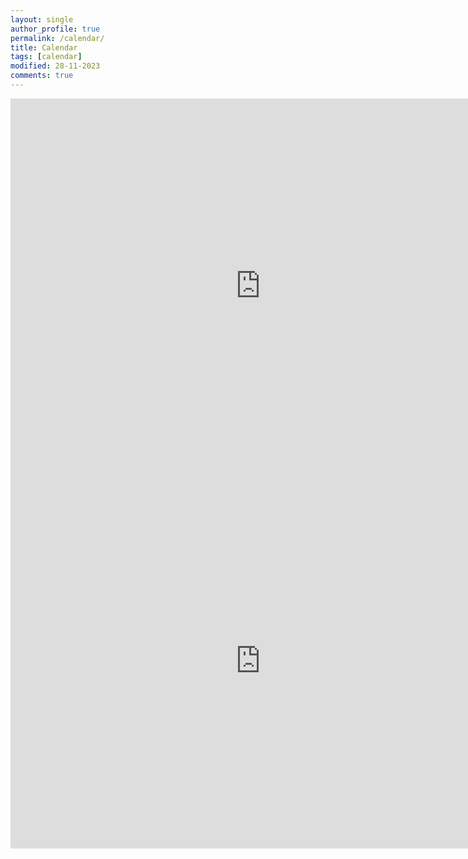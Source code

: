 ```yaml
---
layout: single
author_profile: true
permalink: /calendar/
title: Calendar
tags: [calendar]
modified: 28-11-2023
comments: true
---
```

<iframe src="https://calendar.google.com/calendar/embed?src=semsarizahra64%40gmail.com&ctz=Asia%2FTehran" style="border: 0" width="800" height="600" frameborder="0" scrolling="no"></iframe>

<iframe src="https://docs.google.com/spreadsheets/d/e/2PACX-1vSzK3bwFKJs5Wv-Rv2vF4y3AlhSlI5gnbc18GJQYDKUDcL1vGz8SOjp2Nb3qYuE2uCUx8uWtGL0fQPJ/pubhtml" style="border: 0" width="800" height="600" frameborder="0" scrolling="no"></iframe>

